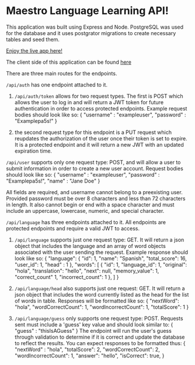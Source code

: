 # Maestro Language Learning API!

This application was built using Express and Node. PostgreSQL was used for the database and it uses postgrator migrations to create necessary tables and seed them. 

[Enjoy the live app here!](https://maestro-liard.vercel.app/)

The client side of this application can be found [here](https://github.com/alannabouloy/spaced-repetition)

There are three main routes for the endpoints. 

`/api/auth` has one endpoint attached to it. 
   1. `/api/auth/token` allows for two request types. The first is POST which allows the user to log in and will return a JWT token for future authentication in order to access protected endpoints. 
   Example request bodies should look like so: 
         {
            "username" : "exampleuser",
            "password" : "Examplepa5s!"
         }

   2. the second request type for this endpoint is a PUT request which reupdates the authorization of the user once their token is set to expire. It is a protected endpoint and it will return a new JWT with an updated expiration time. 

`/api/user` supports only one request type: POST, and will allow a user to submit information in order to create a new user account. Request bodies should look like so:
   {
      "username" : "exampleuser",
      "password" : "Examplepa5s!",
      "name" : "Jane Doe"
   }

All fields are required, and username cannot belong to a preexisting user. Provided password must be over 8 characters and less than 72 characters in length. It also cannot begin or end with a space character and must include an uppercase, lowercase, numeric, and special character. 

`/api/language` has three endpoints attached to it. All endpoints are protected endpoints and require a valid JWT to access. 

1. `/api/language` supports just one request type: GET. It will return  a json object that includes the language and an array of word objects associated with the user sending the request. Example response should look like so:
      {
         "language": {
            "id": 1,
            "name": "Spanish",
            "total_score": 16,
            "user_id": 1,
            "head" : 1
         },
         "words": [
            {
               "id": 1,
               "language_id": 1,
               "original": "hola",
               "translation": "hello",
               "next": null,
               "memory_value": 1,
               "correct_count" 1,
               "incorrect_count": 1
            },
         ]
      }

2. `/api/language/head` also supports just one request: GET. It will return a json object that includes the word currently listed as the head for the list of words in table. Responses will be formatted like so:
      {
         "nextWord": "hola",
         "wordCorrectCount": 1,
         "wordIncorrectCount": 1,
         "totalScore": 1
      }

3. `/api/language/guess` only supports one request type: POST. Requests sent must include a 'guess' key value and should look similar to: 
      {
         "guess" : "thisIsAGuess"
      }
The endpoint will run the user's guess through validation to determine if it is correct and update the database to reflect the results. You can expect responses to be formatted thus:
      {
         "nextWord" : "hola",
         "totalScore": 2,
         "wordCorrectCount": 2,
         "wordIncorrectCount": 1,
         "answer": "hello",
         "isCorrect": true,
      }

